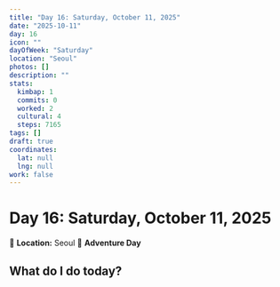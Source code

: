 ```yaml
---
title: "Day 16: Saturday, October 11, 2025"
date: "2025-10-11"
day: 16
icon: ""
dayOfWeek: "Saturday"
location: "Seoul"
photos: []
description: ""
stats:
  kimbap: 1
  commits: 0
  worked: 2
  cultural: 4
  steps: 7165
tags: []
draft: true
coordinates:
  lat: null
  lng: null
work: false
---
```

# Day 16: Saturday, October 11, 2025

📍 **Location:** Seoul
🎒 **Adventure Day**

## What do I do today?


